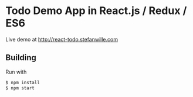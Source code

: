 Todo Demo App in React.js / Redux / ES6
=======================

Live demo at http://react-todo.stefanwille.com


Building
----------

Run with

```bash
$ npm install
$ npm start
```